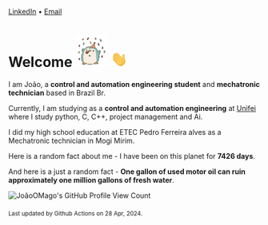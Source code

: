 [LinkedIn](https://www.linkedin.com/in/joão-pedro-gozzoli-b95641301/) &bull;
[Email](joaopedrogozzoli@gmail.com)

# Welcome <img src="happy.gif" height="64px" /> <img src="wave.gif" height="32px" />

I am João, a  **control and automation engineering student** and **mechatronic technician** based in Brazil Br.

Currently, I am studying as a **control and automation engineering** at [Unifei](https://unifei.edu.br) where I study python, C, C++, project management and Ai.

I did my high school education at ETEC Pedro Ferreira alves as a Mechatronic technician in Mogi Mirim.

Here is a random fact about me - I have been on this planet for **7426 days**.

And here is a just a random fact -  **One gallon of used motor oil can ruin approximately one million gallons of fresh water**.

![JoãoOMago's GitHub Profile View Count](https://komarev.com/ghpvc/?username=JoaoOMago)

<sub>Last updated by Github Actions on 28 Apr, 2024.</sub>
